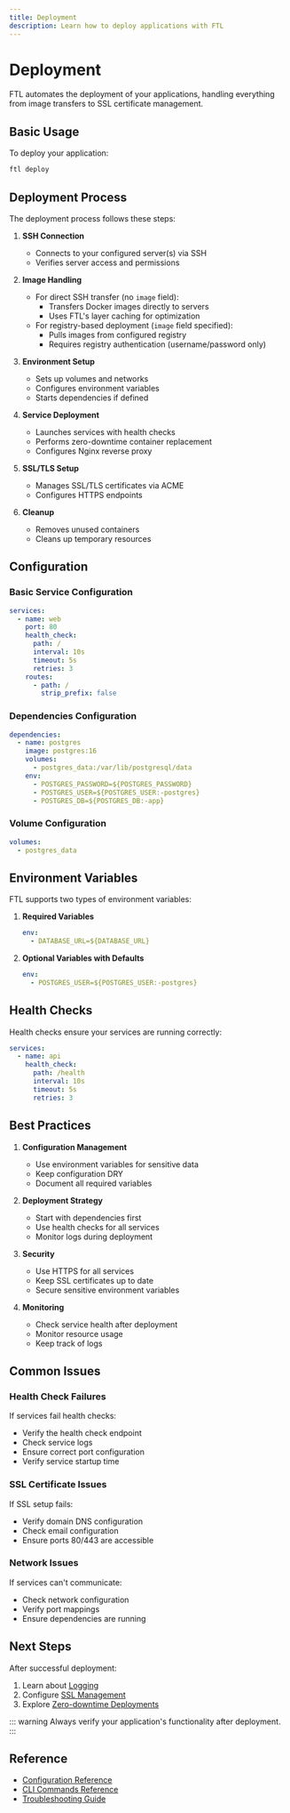 ```yaml
---
title: Deployment
description: Learn how to deploy applications with FTL
---
```


# Deployment

FTL automates the deployment of your applications, handling everything from image transfers to SSL certificate management.

## Basic Usage

To deploy your application:

```bash
ftl deploy
```

## Deployment Process

The deployment process follows these steps:

1. **SSH Connection**

   - Connects to your configured server(s) via SSH
   - Verifies server access and permissions

2. **Image Handling**

   - For direct SSH transfer (no `image` field):
     - Transfers Docker images directly to servers
     - Uses FTL's layer caching for optimization
   - For registry-based deployment (`image` field specified):
     - Pulls images from configured registry
     - Requires registry authentication (username/password only)

3. **Environment Setup**

   - Sets up volumes and networks
   - Configures environment variables
   - Starts dependencies if defined

4. **Service Deployment**

   - Launches services with health checks
   - Performs zero-downtime container replacement
   - Configures Nginx reverse proxy

5. **SSL/TLS Setup**

   - Manages SSL/TLS certificates via ACME
   - Configures HTTPS endpoints

6. **Cleanup**
   - Removes unused containers
   - Cleans up temporary resources

## Configuration

### Basic Service Configuration

```yaml
services:
  - name: web
    port: 80
    health_check:
      path: /
      interval: 10s
      timeout: 5s
      retries: 3
    routes:
      - path: /
        strip_prefix: false
```

### Dependencies Configuration

```yaml
dependencies:
  - name: postgres
    image: postgres:16
    volumes:
      - postgres_data:/var/lib/postgresql/data
    env:
      - POSTGRES_PASSWORD=${POSTGRES_PASSWORD}
      - POSTGRES_USER=${POSTGRES_USER:-postgres}
      - POSTGRES_DB=${POSTGRES_DB:-app}
```

### Volume Configuration

```yaml
volumes:
  - postgres_data
```

## Environment Variables

FTL supports two types of environment variables:

1. **Required Variables**

   ```yaml
   env:
     - DATABASE_URL=${DATABASE_URL}
   ```

2. **Optional Variables with Defaults**
   ```yaml
   env:
     - POSTGRES_USER=${POSTGRES_USER:-postgres}
   ```

## Health Checks

Health checks ensure your services are running correctly:

```yaml
services:
  - name: api
    health_check:
      path: /health
      interval: 10s
      timeout: 5s
      retries: 3
```

## Best Practices

1. **Configuration Management**

   - Use environment variables for sensitive data
   - Keep configuration DRY
   - Document all required variables

2. **Deployment Strategy**

   - Start with dependencies first
   - Use health checks for all services
   - Monitor logs during deployment

3. **Security**

   - Use HTTPS for all services
   - Keep SSL certificates up to date
   - Secure sensitive environment variables

4. **Monitoring**
   - Check service health after deployment
   - Monitor resource usage
   - Keep track of logs

## Common Issues

### Health Check Failures

If services fail health checks:

- Verify the health check endpoint
- Check service logs
- Ensure correct port configuration
- Verify service startup time

### SSL Certificate Issues

If SSL setup fails:

- Verify domain DNS configuration
- Check email configuration
- Ensure ports 80/443 are accessible

### Network Issues

If services can't communicate:

- Check network configuration
- Verify port mappings
- Ensure dependencies are running

## Next Steps

After successful deployment:

1. Learn about [Logging](./logging.md)
2. Configure [SSL Management](../guides/ssl-management.md)
3. Explore [Zero-downtime Deployments](../guides/zero-downtime.md)

::: warning
Always verify your application's functionality after deployment.
:::

## Reference

- [Configuration Reference](../reference/configuration-file.md)
- [CLI Commands Reference](../reference/cli-commands.md)
- [Troubleshooting Guide](../reference/troubleshooting.md)
